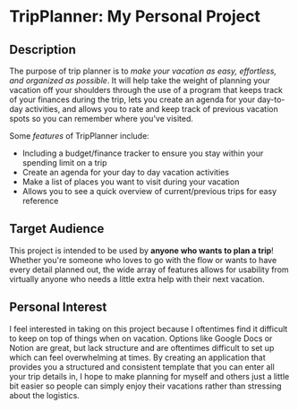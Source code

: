 # TripPlanner: My Personal Project 

## Description 

The purpose of trip planner is to *make your vacation as easy, effortless, and organized as
possible*. It will help take the weight of planning your vacation off your shoulders through the use 
of a program that keeps track of your finances during the trip, lets you create an agenda for your
day-to-day activities, and allows you to rate and keep track of previous vacation spots so you 
can remember where you've visited. 

Some *features* of TripPlanner include:
- Including a budget/finance tracker to ensure you stay within your spending limit on a trip
- Create an agenda for your day to day vacation activities
- Make a list of places you want to visit during your vacation
- Allows you to see a quick overview of current/previous trips for easy reference 

## Target Audience 

This project is intended to be used by **anyone who wants to plan a trip**! Whether you're 
someone who loves to go with the flow or wants to have every detail planned out, the wide 
array of features allows for usability from virtually anyone who needs a little extra help 
with their next vacation. 

## Personal Interest

I feel interested in taking on this project because I oftentimes find it difficult to keep on 
top of things when on vacation. Options like Google Docs or Notion are great, but lack structure and are
oftentimes difficult to set up which can feel overwhelming at times. By creating an application that provides you 
a structured and consistent template that you can enter all your trip details in, I hope to make planning for myself and 
others just a little bit easier so people can simply enjoy their vacations rather than stressing about the logistics. 

